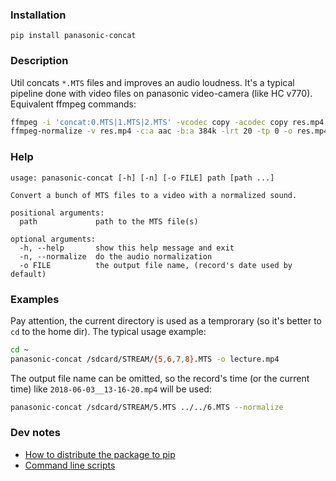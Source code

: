 ### Installation

```
pip install panasonic-concat
```

### Description

Util concats `*.MTS` files and improves an audio loudness. It's a typical pipeline done with video files on panasonic video-camera (like HC v770). Equivalent ffmpeg commands:

```bash
ffmpeg -i 'concat:0.MTS|1.MTS|2.MTS' -vcodec copy -acodec copy res.mp4
ffmpeg-normalize -v res.mp4 -c:a aac -b:a 384k -lrt 20 -tp 0 -o res.mp4
```

### Help

```
usage: panasonic-concat [-h] [-n] [-o FILE] path [path ...]

Convert a bunch of MTS files to a video with a normalized sound.

positional arguments:
  path             path to the MTS file(s)

optional arguments:
  -h, --help       show this help message and exit
  -n, --normalize  do the audio normalization
  -o FILE          the output file name, (record's date used by default)
```

### Examples

Pay attention, the current directory is used as a temprorary (so it's better to `cd` to the home dir). The typical usage example:

```bash
cd ~
panasonic-concat /sdcard/STREAM/{5,6,7,8}.MTS -o lecture.mp4
```

The output file name can be omitted, so the record's time (or the current time) like `2018-06-03__13-16-20.mp4` will be used:

```bash
panasonic-concat /sdcard/STREAM/5.MTS ../../6.MTS --normalize
```

### Dev notes

- [How to distribute the package to pip](https://packaging.python.org/tutorials/packaging-projects/)
- [Command line scripts](https://python-packaging.readthedocs.io/en/latest/command-line-scripts.html)
